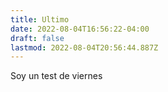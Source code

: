 ```yaml
---
title: Ultimo
date: 2022-08-04T16:56:22-04:00
draft: false
lastmod: 2022-08-04T20:56:44.887Z
---
```


Soy un test de viernes